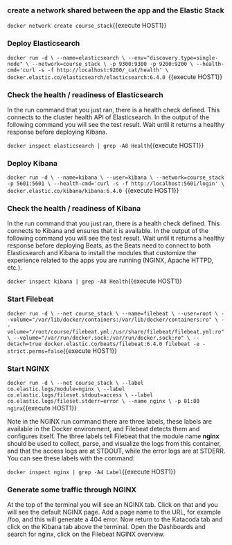 ### create a network shared between the app and the Elastic Stack

`docker network create course_stack`{{execute HOST1}}

### Deploy Elasticsearch 

`
docker run -d \
  --name=elasticsearch \
  --env="discovery.type=single-node" \
  --network=course_stack \
  -p 9300:9300 -p 9200:9200 \
  --health-cmd='curl -s -f http://localhost:9200/_cat/health' \
  docker.elastic.co/elasticsearch/elasticsearch:6.4.0 
`{{execute HOST1}}

### Check the health / readiness of Elasticsearch

In the run command that you just ran, there is a health check defined.  This connects to the cluster health API of Elasticsearch.  In the output of the following command you will see the test result.  Wait until it returns a healthy response before deploying Kibana.

`docker inspect elasticsearch | grep -A8 Health`{{execute HOST1}}

### Deploy Kibana

`
docker run -d \
  --name=kibana \
  --user=kibana \
  --network=course_stack -p 5601:5601 \
  --health-cmd='curl -s -f http://localhost:5601/login' \
  docker.elastic.co/kibana/kibana:6.4.0 
`{{execute HOST1}}

### Check the health / readiness of Kibana

In the run command that you just ran, there is a health check defined.  This connects to Kibana and ensures that it is available. In the output of the following command you will see the test result.  Wait until it returns a healthy response before deploying Beats, as the Beats need to connect to both Elasticsearch and Kibana to install the modules that customize the experience related to the apps you are running (NGINX, Apache HTTPD, etc.).

`docker inspect kibana | grep -A8 Health`{{execute HOST1}}

### Start Filebeat
`docker run -d \
--net course_stack \
--name=filebeat \
--user=root \
--volume="/var/lib/docker/containers:/var/lib/docker/containers:ro" \
--volume="/root/course/filebeat.yml:/usr/share/filebeat/filebeat.yml:ro" \
--volume="/var/run/docker.sock:/var/run/docker.sock:ro" \
--detach=true docker.elastic.co/beats/filebeat:6.4.0 filebeat -e -strict.perms=false`{{execute HOST1}}

### Start NGINX
`docker run -d \
--net course_stack \
--label co.elastic.logs/module=nginx \
--label co.elastic.logs/fileset.stdout=access \
--label co.elastic.logs/fileset.stderr=error \
--name nginx \
-p 81:80 nginx`{{execute HOST1}}

Note in the NGINX run command there are three labels, these labels are available in the Docker environment, and Filebeat detects them and configures itself.  The three labels tell Filebeat that the module name **nginx** should be used to collect, parse, and visualize the logs from this container, and that the access logs are at STDOUT, while the error logs are at STDERR.
You can see these labels with the command:

`docker inspect nginx | grep -A4 Label`{{execute HOST1}}

### Generate some traffic through NGINX
At the top of the terminal you will see an NGINX tab.  Click on that and you will see the default NGINX page.  Add a page name to the URL, for example /foo, and this will generate a 404 error.  Now return to the Katacoda tab and click on the Kibana tab above the terminal.  Open the Dashboards and search for nginx, click on the Filebeat NGINX overview.
